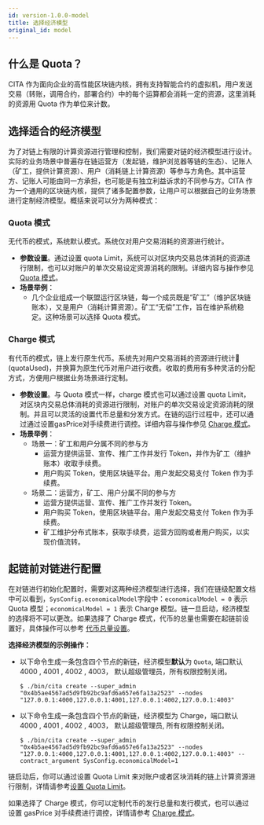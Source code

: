 ```yaml
---
id: version-1.0.0-model
title: 选择经济模型
original_id: model
---
```


## 什么是 Quota？

CITA 作为面向企业的高性能区块链内核，拥有支持智能合约的虚拟机，用户发送交易（转账，调用合约，部署合约）中的每个运算都会消耗一定的资源，这里消耗的资源用 Quota 作为单位来计数。

## 选择适合的经济模型

为了对链上有限的计算资源进行管理和控制，我们需要对链的经济模型进行设计。实际的业务场景中普遍存在链运营方（发起链，维护浏览器等链的生态）、记账人（矿工，提供计算资源）、用户（消耗链上计算资源）等参与方角色。其中运营方、记账人可能由同一方承担，也可能是有独立利益诉求的不同参与方。CITA 作为一个通用的区块链内核，提供了诸多配置参数，让用户可以根据自己的业务场景进行定制经济模型。概括来说可以分为两种模式：

### Quota 模式

无代币的模式，系统默认模式。系统仅对用户交易消耗的资源进行统计。

* **参数设置**。通过设置 quota Limit，系统可以对区块内交易总体消耗的资源进行限制，也可以对账户的单次交易设定资源消耗的限制。详细内容与操作参见 [Quota 模式](./quota)。
* **场景举例**： 
  * 几个企业组成一个联盟运行区块链，每一个成员既是“矿工”（维护区块链账本），又是用户（消耗计算资源）。矿工“无偿”工作，旨在维护系统稳定。这种场景可以选择 Quota 模式。

### Charge 模式

有代币的模式，链上发行原生代币。系统先对用户交易消耗的资源进行统计 (quotaUsed)，并换算为原生代币对用户进行收费。收取的费用有多种灵活的分配方式，方便用户根据业务场景进行定制。

* **参数设置**。与 Quota 模式一样，charge 模式也可以通过设置 quota Limit，对区块内交易总体消耗的资源进行限制，对账户的单次交易设定资源消耗的限制。并且可以灵活的设置代币总量和分发方式。在链的运行过程中，还可以通过通过设置gasPrice对手续费进行调控。详细内容与操作参见 [Charge 模式](./charge)。
* **场景举例**： 
  * 场景一：矿工和用户分属不同的参与方 
    * 运营方提供运营、宣传、推广工作并发行 Token，并作为矿工（维护账本）收取手续费。
    * 用户购买 Token，使用区块链平台。用户发起交易支付 Token 作为手续费。
  * 场景二：运营方，矿工、用户分属不同的参与方 
    * 运营方提供运营、宣传、推广工作并发行 Token。
    * 用户购买 Token，使用区块链平台。用户发起交易支付 Token 作为手续费。
    * 矿工维护分布式账本，获取手续费，运营方回购或者用户购买，以实现价值流转。

## 起链前对链进行配置

在对链进行初始化配置时，需要对这两种经济模型进行选择，我们在链级配置文档中可以看到，`SysConfig.economicalModel`字段中：`economicalModel = 0` 表示 Quota 模型；`economicalModel = 1` 表示 Charge 模型。链一旦启动，经济模型的选择将不可以更改。如果选择了 Charge 模式，代币的总量也需要在起链前设置好，具体操作可以参考 [代币总量设置](./charge)。

**选择经济模型的示例操作：**

* 以下命令生成一条包含四个节点的新链，经济模型**默认**为 `Quota`, 端口默认 4000 , 4001 , 4002 , 4003， 默认超级管理员，所有权限控制关闭。
  
  ```shell
  $ ./bin/cita create --super_admin "0x4b5ae4567ad5d9fb92bc9afd6a657e6fa13a2523" --nodes "127.0.0.1:4000,127.0.0.1:4001,127.0.0.1:4002,127.0.0.1:4003"
  ```

* 以下命令生成一条包含四个节点的新链，经济模型为 Charge，端口默认 4000 , 4001 , 4002 , 4003， 默认超级管理员, 所有权限控制关闭。
  
  ```shell
  $ ./bin/cita create --super_admin "0x4b5ae4567ad5d9fb92bc9afd6a657e6fa13a2523" --nodes "127.0.0.1:4000,127.0.0.1:4001,127.0.0.1:4002,127.0.0.1:4003" --contract_argument SysConfig.economicalModel=1
  ```

链启动后，你可以通过设置 Quota Limit 来对账户或者区块消耗的链上计算资源进行限制，详情请参考[设置 Quota Limit](./quotalimit)。

如果选择了 Charge 模式，你可以定制代币的发行总量和发行模式，也可以通过设置 gasPrice 对手续费进行调控，详情请参考 [Charge 模式](./charge)。